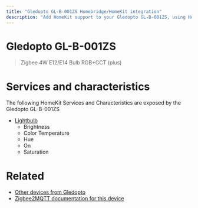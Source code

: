 ```yaml
---
title: "Gledopto GL-B-001ZS Homebridge/HomeKit integration"
description: "Add HomeKit support to your Gledopto GL-B-001ZS, using Homebridge, Zigbee2MQTT and homebridge-z2m."
---
```

<!---
This file has been GENERATED using src/docgen/docgen.ts
DO NOT EDIT THIS FILE MANUALLY!
-->
# Gledopto GL-B-001ZS
> Zigbee 4W E12/E14 Bulb RGB+CCT (plus)


# Services and characteristics
The following HomeKit Services and Characteristics are exposed by
the Gledopto GL-B-001ZS

* [Lightbulb](../../light.md)
  * Brightness
  * Color Temperature
  * Hue
  * On
  * Saturation


# Related
* [Other devices from Gledopto](../index.md#gledopto)
* [Zigbee2MQTT documentation for this device](https://www.zigbee2mqtt.io/devices/GL-B-001ZS.html)